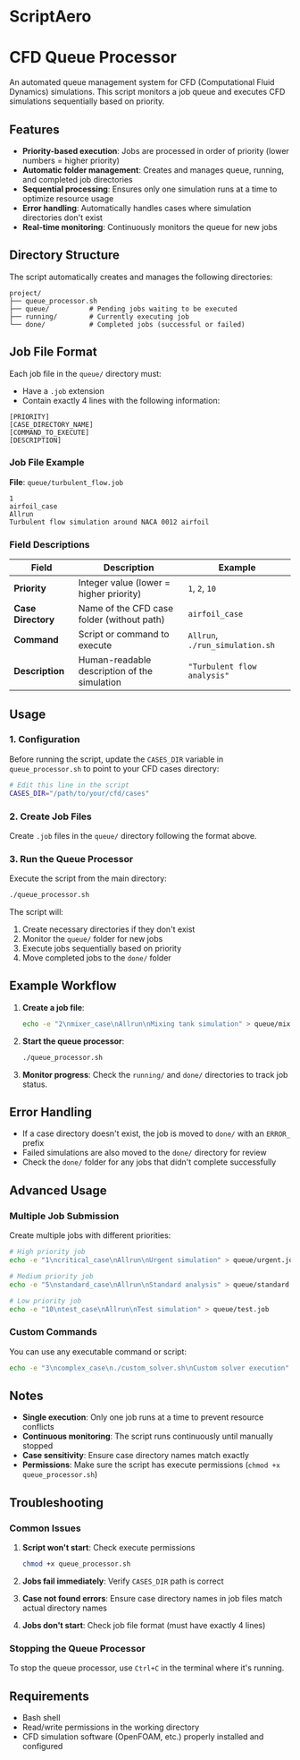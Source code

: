 # ScriptAero
# CFD Queue Processor

An automated queue management system for CFD (Computational Fluid Dynamics) simulations. This script monitors a job queue and executes CFD simulations sequentially based on priority.

## Features

- **Priority-based execution**: Jobs are processed in order of priority (lower numbers = higher priority)
- **Automatic folder management**: Creates and manages queue, running, and completed job directories
- **Sequential processing**: Ensures only one simulation runs at a time to optimize resource usage
- **Error handling**: Automatically handles cases where simulation directories don't exist
- **Real-time monitoring**: Continuously monitors the queue for new jobs

## Directory Structure

The script automatically creates and manages the following directories:

```
project/
├── queue_processor.sh
├── queue/          # Pending jobs waiting to be executed
├── running/        # Currently executing job
└── done/           # Completed jobs (successful or failed)
```

## Job File Format

Each job file in the `queue/` directory must:
- Have a `.job` extension
- Contain exactly 4 lines with the following information:

```
[PRIORITY]
[CASE_DIRECTORY_NAME]
[COMMAND_TO_EXECUTE]
[DESCRIPTION]
```

### Job File Example

**File**: `queue/turbulent_flow.job`
```
1
airfoil_case
Allrun
Turbulent flow simulation around NACA 0012 airfoil
```

### Field Descriptions

| Field | Description | Example |
|-------|-------------|---------|
| **Priority** | Integer value (lower = higher priority) | `1`, `2`, `10` |
| **Case Directory** | Name of the CFD case folder (without path) | `airfoil_case` |
| **Command** | Script or command to execute | `Allrun`, `./run_simulation.sh` |
| **Description** | Human-readable description of the simulation | `"Turbulent flow analysis"` |

## Usage

### 1. Configuration

Before running the script, update the `CASES_DIR` variable in `queue_processor.sh` to point to your CFD cases directory:

```bash
# Edit this line in the script
CASES_DIR="/path/to/your/cfd/cases"
```

### 2. Create Job Files

Create `.job` files in the `queue/` directory following the format above.

### 3. Run the Queue Processor

Execute the script from the main directory:

```bash
./queue_processor.sh
```

The script will:
1. Create necessary directories if they don't exist
2. Monitor the `queue/` folder for new jobs
3. Execute jobs sequentially based on priority
4. Move completed jobs to the `done/` folder

## Example Workflow

1. **Create a job file**:
   ```bash
   echo -e "2\nmixer_case\nAllrun\nMixing tank simulation" > queue/mixer_simulation.job
   ```

2. **Start the queue processor**:
   ```bash
   ./queue_processor.sh
   ```

3. **Monitor progress**: Check the `running/` and `done/` directories to track job status.

## Error Handling

- If a case directory doesn't exist, the job is moved to `done/` with an `ERROR_` prefix
- Failed simulations are also moved to the `done/` directory for review
- Check the `done/` folder for any jobs that didn't complete successfully

## Advanced Usage

### Multiple Job Submission

Create multiple jobs with different priorities:

```bash
# High priority job
echo -e "1\ncritical_case\nAllrun\nUrgent simulation" > queue/urgent.job

# Medium priority job  
echo -e "5\nstandard_case\nAllrun\nStandard analysis" > queue/standard.job

# Low priority job
echo -e "10\ntest_case\nAllrun\nTest simulation" > queue/test.job
```

### Custom Commands

You can use any executable command or script:

```bash
echo -e "3\ncomplex_case\n./custom_solver.sh\nCustom solver execution" > queue/custom.job
```

## Notes

- **Single execution**: Only one job runs at a time to prevent resource conflicts
- **Continuous monitoring**: The script runs continuously until manually stopped
- **Case sensitivity**: Ensure case directory names match exactly
- **Permissions**: Make sure the script has execute permissions (`chmod +x queue_processor.sh`)

## Troubleshooting

### Common Issues

1. **Script won't start**: Check execute permissions
   ```bash
   chmod +x queue_processor.sh
   ```

2. **Jobs fail immediately**: Verify `CASES_DIR` path is correct

3. **Case not found errors**: Ensure case directory names in job files match actual directory names

4. **Jobs don't start**: Check job file format (must have exactly 4 lines)

### Stopping the Queue Processor

To stop the queue processor, use `Ctrl+C` in the terminal where it's running.

## Requirements

- Bash shell
- Read/write permissions in the working directory
- CFD simulation software (OpenFOAM, etc.) properly installed and configured